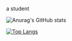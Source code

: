 a student

![Anurag's GitHub stats](https://github-readme-stats.vercel.app/api?username=killcerr&show_icons=true&theme=radical&count_private=true)

[![Top Langs](https://github-readme-stats.vercel.app/api/top-langs/?username=killcerr&layout=compact)](https://github.com/anuraghazra/github-readme-stats)
